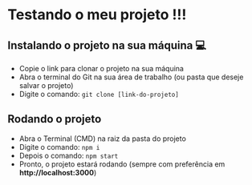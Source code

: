 # Testando o meu projeto !!!

## Instalando o projeto na sua máquina 💻

<ul>
  <li>Copie o link para clonar o projeto na sua máquina</li>
  <li>Abra o terminal do Git na sua área de trabalho (ou pasta que deseje salvar o projeto)</li>
  <li>Digite o comando: <code>git clone [link-do-projeto]</code></li>
</ul>

## Rodando o projeto

<ul>
  <li>Abra o Terminal (CMD) na raiz da pasta do projeto</li>
  <li>Digite o comando: <code>npm i</code></li>
  <li>Depois o comando: <code>npm start</code></li>
  <li>Pronto, o projeto estará rodando (sempre com preferência em <strong>http://localhost:3000</strong>)</li>
</ul>
